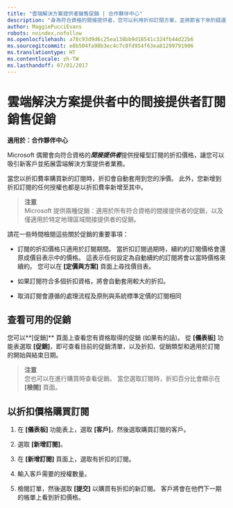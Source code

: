```yaml
---
title: "雲端解決方案提供者銷售促銷 | 合作夥伴中心"
description: "身為符合資格的間接提供者，您可以利用折扣訂閱方案，並將節省下來的錢還給客戶。"
author: MaggiePucciEvans
robots: noindex,nofollow
ms.openlocfilehash: a78c93d9d6c25ea138bb9d18541c324fb44d22b6
ms.sourcegitcommit: e8b504fa98b3ec4c7c8fd954f63ea81299791906
ms.translationtype: HT
ms.contentlocale: zh-TW
ms.lasthandoff: 07/01/2017
---
```

# <a name="subscription-sales-promotions-for-indirect-providers-in-csp"></a>雲端解決方案提供者中的間接提供者訂閱銷售促銷

**適用於：合作夥伴中心**

<!--[FWLink: https://go.microsoft.com/fwlink/?linkid=852469]-->

Microsoft 偶爾會向符合資格的***間接提供者***提供授權型訂閱的折扣價格，讓您可以吸引新客戶並拓展雲端解決方案提供者業務。 

當您以折扣費率購買新的訂閱時，折扣會自動套用到您的淨價。 此外，您新增到折扣訂閱的任何授權也都是以折扣費率新增至其中。 

>**注意**<br>
Microsoft 提供兩種促銷：適用於所有符合資格的間接提供者的促銷，以及僅適用於特定地理區域間接提供者的促銷。

請花一些時間檢閱這些關於促銷的重要事項：

-   訂閱的折扣價格只適用於訂閱期間。 當折扣訂閱過期時，續約的訂閱價格會還原成價目表示中的價格。 這表示任何設定為自動續約的訂閱將會以當時價格來續約。 您可以在 **\[定價與方案\]** 頁面上尋找價目表。 

-   如果訂閱符合多個折扣資格，將會自動套用較大的折扣。

-   取消訂閱會遵循的處理流程及原則與系統標準定價的訂閱相同

## <a name="see-available-promotions"></a>查看可用的促銷

您可以**\[促銷\]** 頁面上查看您有資格取得的促銷 (如果有的話)。 從 **\[儀表板\]** 功能表選取 **\[促銷\]**，即可查看目前的促銷清單，以及折扣、促銷類型和適用於訂閱的開始與結束日期。 

>**注意**<br>
您也可以在進行購買時查看促銷。 當您選取訂閱時，折扣百分比會顯示在 **\[檢閱\]** 頁面。

## <a name="purchase-subscriptions-at-discounted-prices"></a>以折扣價格購買訂閱

1. 在 **\[儀表板\]** 功能表上，選取 **\[客戶\]**，然後選取購買訂閱的客戶。 

2. 選取 **\[新增訂閱\]**。

3. 在 **\[新增訂閱\]** 頁面上，選取有折扣的訂閱。

4. 輸入客戶需要的授權數量。 

5. 檢閱訂單，然後選取 **\[提交\]** 以購買有折扣的新訂閱。 客戶將會在他們下一期的帳單上看到折扣價格。  



